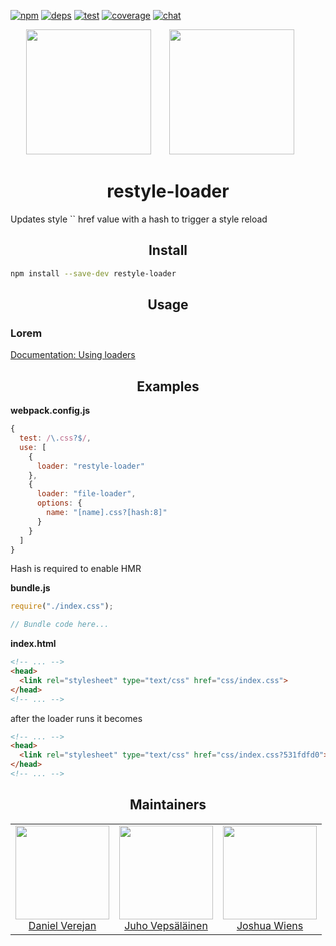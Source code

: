 [![npm][npm]][npm-url]
[![deps][deps]][deps-url]
[![test][test]][test-url]
[![coverage][cover]][cover-url]
[![chat][chat]][chat-url]

<div align="center">
  <!-- replace with accurate logo e.g from https://worldvectorlogo.com/ -->
  <img width="200" height="200" src="https://cdn.worldvectorlogo.com/logos/javascript.svg">
  <a href="https://webpack.js.org/">
    <img width="200" height="200" vspace="" hspace="25" src="https://cdn.rawgit.com/webpack/media/e7485eb2/logo/icon-square-big.svg">
  </a>
  <h1>restyle-loader</h1>
</div>
Updates style `<link>` href value with a hash to trigger a style reload

<h2 align="center">Install</h2>

```bash
npm install --save-dev restyle-loader
```

<h2 align="center">Usage</h2>

### Lorem

[Documentation: Using loaders](https://webpack.js.org/loaders/)

<h2 align="center">Examples</h2>

**webpack.config.js**

```js
{
  test: /\.css?$/,
  use: [
    {
      loader: "restyle-loader"
    },
    {
      loader: "file-loader",
      options: {
        name: "[name].css?[hash:8]"
      }
    }
  ]
}
```
Hash is required to enable HMR

**bundle.js**

```js
require("./index.css");

// Bundle code here...
```


**index.html**

```html
<!-- ... -->
<head>
  <link rel="stylesheet" type="text/css" href="css/index.css">
</head>
<!-- ... -->
```
after the loader runs it becomes
```html
<!-- ... -->
<head>
  <link rel="stylesheet" type="text/css" href="css/index.css?531fdfd0">
</head>
<!-- ... -->
```


<h2 align="center">Maintainers</h2>

<table>
  <tbody>
    <tr>
      <td align="center">
        <a href="https://github.com/">
          <img width="150" height="150" src="https://avatars2.githubusercontent.com/u/7072732?v=3&s=150">
          <br />
          <a href="https://github.com/">Daniel Verejan</a>
        </a>
      </td>
      <td align="center">
        <a href="https://github.com/">
          <img width="150" height="150" src="https://avatars0.githubusercontent.com/u/166921?v=3&s=150">
          <br />
          <a href="https://github.com/">Juho Vepsäläinen</a>
        </a>
      </td>
      <td align="center">
        <a href="https://github.com/">
          <img width="150" height="150" src="https://avatars0.githubusercontent.com/u/8420490?v=3&s=150">
          <br />
          <a href="https://github.com/">Joshua Wiens</a>
        </a>
      </td>
    </tr>
  <tbody>
</table>

[npm]: https://img.shields.io/npm/v/restyle-loader.svg
[npm-url]: https://npmjs.com/package/restyle-loader

[deps]: https://david-dm.org/webpack-contrib/restyle-loader.svg
[deps-url]: https://david-dm.org/webpack-contrib/restyle-loader

[chat]: https://img.shields.io/badge/gitter-webpack%2Fwebpack-brightgreen.svg
[chat-url]: https://gitter.im/webpack/webpack

[test]: http://img.shields.io/travis/webpack-contrib/restyle-loader.svg
[test-url]: https://travis-ci.org/webpack-contrib/restyle-loader

[cover]: https://codecov.io/gh/webpack-contrib/restyle-loader/branch/master/graph/badge.svg
[cover-url]: https://codecov.io/gh/webpack-contrib/restyle-loader
